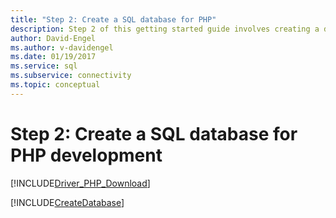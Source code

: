 ```yaml
---
title: "Step 2: Create a SQL database for PHP"
description: Step 2 of this getting started guide involves creating a database in SQL Server or Azure SQL Database for this PHP sample.
author: David-Engel
ms.author: v-davidengel
ms.date: 01/19/2017
ms.service: sql
ms.subservice: connectivity
ms.topic: conceptual
---
```

# Step 2: Create a SQL database for PHP development

[!INCLUDE[Driver_PHP_Download](../../includes/driver_php_download.md)]

[!INCLUDE[CreateDatabase](../../includes/createdatabase.md)]

